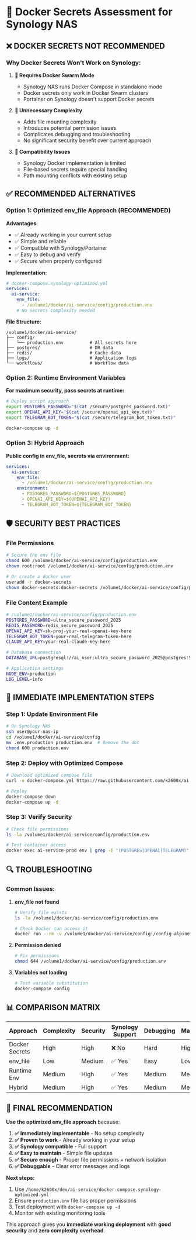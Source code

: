 # 🔐 Docker Secrets Assessment for Synology NAS

## ❌ **DOCKER SECRETS NOT RECOMMENDED**

### Why Docker Secrets Won't Work on Synology:

1. **🚫 Requires Docker Swarm Mode**
   - Synology NAS runs Docker Compose in standalone mode
   - Docker secrets only work in Docker Swarm clusters
   - Portainer on Synology doesn't support Docker secrets

2. **🚫 Unnecessary Complexity**
   - Adds file mounting complexity
   - Introduces potential permission issues
   - Complicates debugging and troubleshooting
   - No significant security benefit over current approach

3. **🚫 Compatibility Issues**
   - Synology Docker implementation is limited
   - File-based secrets require special handling
   - Path mounting conflicts with existing setup

## ✅ **RECOMMENDED ALTERNATIVES**

### **Option 1: Optimized env_file Approach (RECOMMENDED)**

**Advantages:**
- ✅ Already working in your current setup
- ✅ Simple and reliable
- ✅ Compatible with Synology/Portainer
- ✅ Easy to debug and verify
- ✅ Secure when properly configured

**Implementation:**
```yaml
# docker-compose.synology-optimized.yml
services:
  ai-service:
    env_file:
      - /volume1/docker/ai-service/config/production.env
    # No secrets complexity needed
```

**File Structure:**
```
/volume1/docker/ai-service/
├── config/
│   └── production.env          # All secrets here
├── postgres/                   # DB data
├── redis/                      # Cache data
├── logs/                       # Application logs
└── workflows/                  # Workflow data
```

### **Option 2: Runtime Environment Variables**

**For maximum security, pass secrets at runtime:**

```bash
# Deploy script approach
export POSTGRES_PASSWORD="$(cat /secure/postgres_password.txt)"
export OPENAI_API_KEY="$(cat /secure/openai_api_key.txt)"
export TELEGRAM_BOT_TOKEN="$(cat /secure/telegram_bot_token.txt)"

docker-compose up -d
```

### **Option 3: Hybrid Approach**

**Public config in env_file, secrets via environment:**

```yaml
services:
  ai-service:
    env_file:
      - /volume1/docker/ai-service/config/production.env
    environment:
      - POSTGRES_PASSWORD=${POSTGRES_PASSWORD}
      - OPENAI_API_KEY=${OPENAI_API_KEY}
      - TELEGRAM_BOT_TOKEN=${TELEGRAM_BOT_TOKEN}
```

## 🛡️ **SECURITY BEST PRACTICES**

### File Permissions
```bash
# Secure the env file
chmod 600 /volume1/docker/ai-service/config/production.env
chown root:root /volume1/docker/ai-service/config/production.env

# Or create a docker user
useradd -r docker-secrets
chown docker-secrets:docker-secrets /volume1/docker/ai-service/config/production.env
```

### File Content Example
```bash
# /volume1/docker/ai-service/config/production.env
POSTGRES_PASSWORD=ultra_secure_password_2025
REDIS_PASSWORD=redis_secure_password_2025
OPENAI_API_KEY=sk-proj-your-real-openai-key-here
TELEGRAM_BOT_TOKEN=your-real-telegram-token-here
CLAUDE_API_KEY=your-real-claude-key-here

# Database connection
DATABASE_URL=postgresql://ai_user:ultra_secure_password_2025@postgres:5432/ai_service

# Application settings
NODE_ENV=production
LOG_LEVEL=info
```

## 🚀 **IMMEDIATE IMPLEMENTATION STEPS**

### Step 1: Update Environment File
```bash
# On Synology NAS
ssh user@your-nas-ip
cd /volume1/docker/ai-service/config
mv .env.production production.env  # Remove the dot
chmod 600 production.env
```

### Step 2: Deploy with Optimized Compose
```bash
# Download optimized compose file
curl -o docker-compose.yml https://raw.githubusercontent.com/k2600x/ai-service/main/docker-compose.synology-optimized.yml

# Deploy
docker-compose down
docker-compose up -d
```

### Step 3: Verify Security
```bash
# Check file permissions
ls -la /volume1/docker/ai-service/config/production.env

# Test container access
docker exec ai-service-prod env | grep -E "(POSTGRES|OPENAI|TELEGRAM)"
```

## 🔍 **TROUBLESHOOTING**

### Common Issues:

1. **env_file not found**
   ```bash
   # Verify file exists
   ls -la /volume1/docker/ai-service/config/production.env
   
   # Check Docker can access it
   docker run --rm -v /volume1/docker/ai-service/config:/config alpine ls -la /config/
   ```

2. **Permission denied**
   ```bash
   # Fix permissions
   chmod 644 /volume1/docker/ai-service/config/production.env
   ```

3. **Variables not loading**
   ```bash
   # Test variable substitution
   docker-compose config
   ```

## 📊 **COMPARISON MATRIX**

| Approach | Complexity | Security | Synology Support | Debugging | Maintenance |
|----------|------------|----------|------------------|-----------|-------------|
| Docker Secrets | High | High | ❌ No | Hard | High |
| env_file | Low | Medium | ✅ Yes | Easy | Low |
| Runtime Env | Medium | High | ✅ Yes | Medium | Medium |
| Hybrid | Medium | High | ✅ Yes | Medium | Medium |

## 🎯 **FINAL RECOMMENDATION**

**Use the optimized env_file approach** because:

1. **✅ Immediately implementable** - No setup complexity
2. **✅ Proven to work** - Already working in your setup
3. **✅ Synology compatible** - Full support
4. **✅ Easy to maintain** - Simple file updates
5. **✅ Secure enough** - Proper file permissions + network isolation
6. **✅ Debuggable** - Clear error messages and logs

**Next steps:**
1. Use `/home/k2600x/dev/ai-service/docker-compose.synology-optimized.yml`
2. Ensure `production.env` file has proper permissions
3. Test deployment with `docker-compose up -d`
4. Monitor with existing monitoring tools

This approach gives you **immediate working deployment** with **good security** and **zero complexity overhead**.